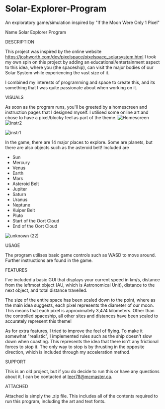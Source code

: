 # Solar-Explorer-Program
An exploratory game/simulation inspired by "If the Moon Were Only 1 Pixel"

Name
Solar Explorer Program

DESCRIPTION

This project was inspired by the online website https://joshworth.com/dev/pixelspace/pixelspace_solarsystem.html
I took my own spin on this project by adding an educational/entertainment aspect to this idea, where you (the spaceship), can visit the major bodies of our Solar System while experiencing the vast size of it. 

I combined my interests of programming and space to create this, and its something that I was quite passionate about when working on it.

VISUALS

As soon as the program runs, you'll be greeted by a homescreen and instruction pages that I designed myself. I utilised some online art and chose to have a pixel/blocky feel as part of the theme.
![Homescreen](https://user-images.githubusercontent.com/74937113/118380843-14f05400-b5b3-11eb-9f42-77dbc9dfb23b.png)
![instr2](https://user-images.githubusercontent.com/74937113/118380848-1f125280-b5b3-11eb-9236-b2ec97ea9532.png)

![instr1](https://user-images.githubusercontent.com/74937113/118380844-19b50800-b5b3-11eb-9097-f5e4790f9ea7.png)

In the game, there are 14 major places to explore. Some are planets, but there are also objects such as the asteroid belt!
Included are
- Sun
- Mercury
- Venus
- Earth
- Mars
- Asteroid Belt
- Jupiter
- Saturn
- Uranus
- Neptune
- Kuiper Belt
- Pluto
- Start of the Oort Cloud
- End of the Oort Cloud

![unknown (22)](https://user-images.githubusercontent.com/74937113/118380831-04d87480-b5b3-11eb-808e-0e0b712453e0.png)

USAGE

The program utilises basic game controls such as WASD to move around. Further instructions are found in the game.

FEATURES

I've included a basic GUI that displays your current speed in km/s, distance from the leftmost object (AU, which is Astronomical Unit), distance to the next object, and total distance travelled.

The size of the entire space has been scaled down to the point, where as the main idea suggests, each pixel represents the diameter of our moon. This means that each pixel is approximately 3,474 kilometers. Other than the controlled spaceship, all other sites and distances have been scaled to accurately represent this theme!

As for extra features, I tried to improve the feel of flying. To make it somewhat "realistic", I implemented rules such as the ship doesn't slow down when coasting. This represents the idea that there isn't any frictional forces to stop it. The only way to stop is by thrusting in the opposite direction, which is included through my acceleration method.


SUPPORT

This is an old project, but if you do decide to run this or have any questions about it, I can be contacted at leer78@mcmaster.ca.

ATTACHED

Attached is simply the .zip file. This includes all of the contents required to run this program, including the art and text fonts.
